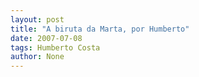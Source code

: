 ```yaml
---
layout: post
title: "A biruta da Marta, por Humberto"
date: 2007-07-08
tags: Humberto Costa
author: None
---
```

 